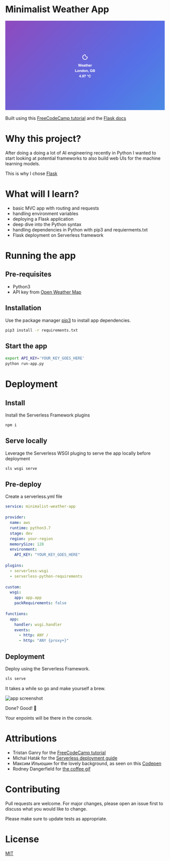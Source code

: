 # Minimalist Weather App

![app screenshot](readme_assets/images/weather-app-screenshot.png)

Built using this [FreeCodeCamp tutorial](https://www.freecodecamp.org/news/how-to-build-a-web-app-using-pythons-flask-and-google-app-engine-52b1bb82b221/) and the [Flask docs](https://flask.palletsprojects.com/en/1.1.x/quickstart/)

# Why this project?

After doing a doing a lot of AI engineering recently in Python I wanted to start looking at potential frameworks to also build web UIs for the machine learning models.

This is why I chose [Flask](https://flask.palletsprojects.com/en/1.1.x/)

# What will I learn?

- basic MVC app with routing and requests
- handling environment variables
- deploying a Flask application
- deep dive into the Python syntax
- handling dependencies in Python with pip3 and requierments.txt
- Flask deployment on Serverless framework

# Running the app

## Pre-requisites 

* Python3
* API key from [Open Weather Map](openweathermap.org)

## Installation

Use the package manager [pip3](https://pip.pypa.io/en/stable/) to install app dependencies.

```bash
pip3 install -r requirements.txt
```

## Start the app

```zsh
export API_KEY='YOUR_KEY_GOES_HERE'
python run-app.py
```
# Deployment

## Install 

Install the Serverless Framework plugins

```zsh
npm i
```

## Serve locally 

Leverage the Serverless WSGI pluging to serve the app locally before deployment

```zsh
sls wsgi serve
```

## Pre-deploy

Create a serverless.yml file

```yml
service: minimalist-weather-app

provider:
  name: aws
  runtime: python3.7
  stage: dev
  region: your-region
  memorySize: 128
  environment:
    API_KEY: "YOUR_KEY_GOES_HERE"

plugins:
  - serverless-wsgi
  - serverless-python-requirements

custom:
  wsgi:
    app: app.app
    packRequirements: false

functions:
  app:
    handler: wsgi.handler
    events:
      - http: ANY /
      - http: "ANY {proxy+}"

```

## Deployment 

Deploy using the Serverless Framework. 

```zsh
sls serve
```
It takes a while so go and make yourself a brew.

![app screenshot](https://media.giphy.com/media/XEOdmFHVznCerkI6CI/giphy.gif)



Done? Good! 🎉 

Your enpoints will be there in the console.



# Attributions

* Tristan Ganry for the [FreeCodeCamp tutorial](https://www.freecodecamp.org/news/how-to-build-a-web-app-using-pythons-flask-and-google-app-engine-52b1bb82b221/)
* Michal Haták for the [Serverless deployment guide](https://medium.com/@Twistacz/flask-serverless-api-in-aws-lambda-the-easy-way-a445a8805028)
* Максим Ильюшин for the lovely background, as seen on this [Codepen](https://codepen.io/fsti73/pen/XWbbBda)
* Rodney Dangerfield for [the coffee gif](https://giphy.com/gifs/rodneydangerfield-monday-back-to-school-rodney-dangerfield-XEOdmFHVznCerkI6CI/media)

# Contributing

Pull requests are welcome. For major changes, please open an issue first to discuss what you would like to change.

Please make sure to update tests as appropriate.

# License

[MIT](https://choosealicense.com/licenses/mit/)
